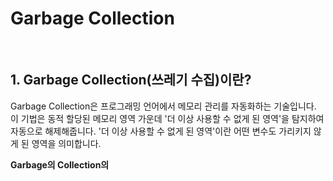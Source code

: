 <h1>Garbage Collection</h1>
<br>
<h2>1. Garbage Collection(쓰레기 수집)이란?</h2>

<p>Garbage Collection은 프로그래밍 언어에서 메모리 관리를 자동화하는 기술입니다. 이 기법은 동적 할당된 메모리 영역 가운데 '더 이상 사용할 수 없게 된 영역'을 
탐지하여 자동으로 해제해줍니다. '더 이상 사용할 수 없게 된 영역'이란 어떤 변수도 가리키지 않게 된 영역을 의미합니다. </p>
<b>Garbage의 Collection의 </b>

